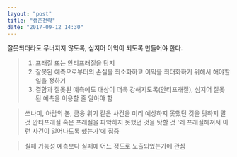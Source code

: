 ```yaml
---
layout: "post"
title: "생존전략"
date: "2017-09-12 14:30"
---
```


<p class="message">
잘못되더라도 무너지지 않도록, 심지어 이익이 되도록 만들어야 한다.
</p>


> 1. 프래질 또는 안티프래질을 탐지
> 2. 잘못된 예측으로부터의 손실을 최소화하고 이익을 최대화하기 위해서 해야할 일을 정하기
> 3. 결함과 잘못된 예측에도 대상이 더욱 강해지도록(안티프래질), 심지어 잘못된 예측을 이용할 줄 알아야 함

> 쓰나미, 아랍의 봄, 금융 위기 같은 사건을 미리 예상하지 못했던 것을 탓하지 말 것
> 안티프래질 혹은 프래질을 파악하지 못했던 것을 탓할 것
> '왜 프래질해져서 이런 사건이 일어나도록 했는가'에 집중

> 실패 가능성 예측보다 실패에 어느 정도로 노출되었는가에 관심
